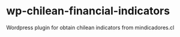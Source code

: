 # wp-chilean-financial-indicators
Wordpress plugin for obtain chilean indicators from mindicadores.cl
